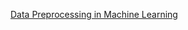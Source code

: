 <a href="https://lakefs.io/blog/data-preprocessing-in-machine-learning/" target="_blank">Data Preprocessing in Machine Learning</a>
